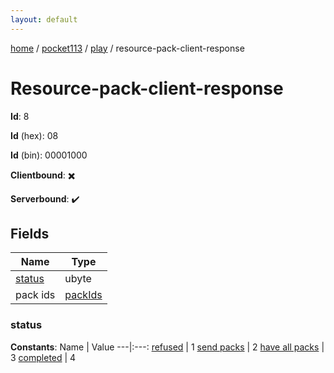 ```yaml
---
layout: default
---
```


[home](/)  /  [pocket113](/protocol/pocket113)  /  [play](/protocol/pocket113/play)  /  resource-pack-client-response

# Resource-pack-client-response

**Id**: 8

**Id** (hex): 08

**Id** (bin): 00001000

**Clientbound**: ✖️

**Serverbound**: ✔️

## Fields

Name | Type
---|---
[status](#status) | ubyte
pack ids | [packIds](/protocol/pocket113/arrays)

### status

**Constants**:
Name | Value
---|:---:
[refused](status_refused) | 1
[send packs](status_send-packs) | 2
[have all packs](status_have-all-packs) | 3
[completed](status_completed) | 4

